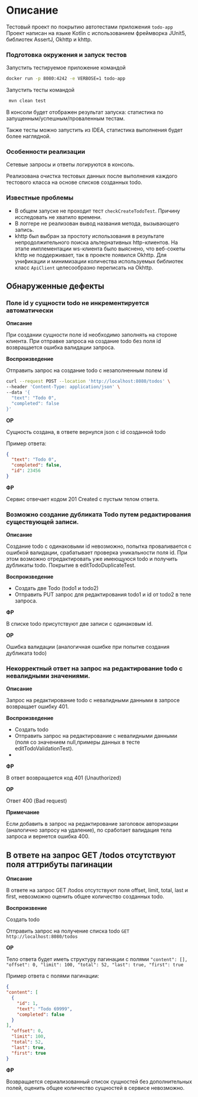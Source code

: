 # Описание 
Тестовый проект по покрытию автотестами приложения `todo-app`
Проект написан на языке Kotlin с использованием фреймворка JUnit5, библиотек AssertJ, Okhttp и khttp.

### Подготовка окружения и запуск тестов 
Запустить тестируемое приложение командой 
```bash
docker run -p 8080:4242 -e VERBOSE=1 todo-app
```
Запустить тесты командой
```bash
 mvn clean test
```
В консоли будет отображен результат запуска: статистика по запущенным/успешным/проваленным тестам.

Также тесты можно запустить из IDEA, статистика выполнения будет более наглядной.

### Особенности реализации
Сетевые запросы и ответы логируются в консоль.

Реализована очистка тестовых данных после выполнения каждого тестового класса на основе списков созданных todo.

### Известные проблемы
- В общем запуске не проходит тест `checkCreateTodoTest`. Причину исследовать не хватило времени. 
- В логгере не реализован вывод названия метода, вызывающего запись.
- khttp был выбран за простоту использования в результате непродолжительного поиска альтернативных http-клиентов. На этапе имплементации ws-клиента было выяснено, что веб-сокеты khttp не поддерживает, так в проекте появился Okhttp. Для унификации и минимизации количества используемых библиотек класс `ApiClient` целесообразно переписать на Okhttp.

## Обнаруженные дефекты
### Поле id у сущности todo не инкрементируется автоматически

**Описание**

При создании сущности поле id необходимо заполнять на стороне клиента. При отправке запроса на создание todo без поля id возвращается ошибка валидации запроса. 

**Воспроизведение**

Отправить запрос на создание todo с незаполненным полем id
```bash
curl --request POST --location 'http://localhost:8080/todos' \
--header 'Content-Type: application/json' \
--data '{
  "text": "Todo 0",
  "completed": false
}'
```
**ОР**

Сущность создана, в ответе вернулся json с id созданной todo

Пример ответа:
```json
{
  "text": "Todo 0",
  "completed": false,
  "id": 23456
}
```

**ФР**

Сервис отвечает кодом 201 Created с пустым телом ответа. 

### Возможно создание дубликата Todo путем редактирования существующей записи.

**Описание**

Создание todo с одинаковыми id невозможно, попытка проваливается с ошибкой валидации, срабатывает проверка уникальности поля id. При этом возможно отредактировать уже имеющуюся todo и получить дубликаты todo. Покрытие в editTodoDuplicateTest. 

**Воспроизведение**

- Создать две Todo (todo1 и todo2)
- Отправить PUT запрос для редактирования todo1 и id от todo2 в теле запроса.

**ФР**

В списке todo присутствуют две записи с одинаковым id.

**ОР**
 
Ошибка валидации (аналогичная ошибке при попытке создания дубликата todo)

### Некорректный ответ на запрос на редактирование todo с невалидными значениями.
**Описание**

Запрос на редактирование todo с невалидными данными в запросе возвращает ошибку 401.

**Воспроизведение**
- Создать todo
- Отправить запрос на редактирование с невалидными данными (поля со значением null,примеры данных в тесте editTodoValidationTest).
- 
**ФР**

В ответ возвращается код 401 (Unauthorized)

**ОР**

Ответ 400 (Bad request)

**Примечание**

Если добавить в запрос на редактирование заголовок авторизации (аналогично запросу на удаление), по сработает валидация тела запроса и вернется ошибка 400.

## В ответе на запрос GET /todos отсутствуют поля аттрибуты пагинации

**Описание**

В ответе на запрос  GET /todos отсутствуют поля     offset, limit, total, last и first, невозможно оценить общее количество созданных todo.

**Воспроизвение**
 
Создать todo

Отправить запрос на получение списка todo ```GET http://localhost:8080/todos```

**ОР**

Тело ответа будет иметь структуру пагинации с полями    `"content": [],
"offset": 0,
"limit": 100,
"total": 52,
"last": true,
"first": true`

Пример ответа с полями пагинации:
```json
{
"content": [
  {
    "id": 1,
    "text": "Todo 69999",
    "completed": false
  }
],
  "offset": 0,
  "limit": 100,
  "total": 52,
  "last": true,
  "first": true
}
```

**ФР**

Возвращается сериализованный список сущностей без дополнительных полей, оценить общее количество сущностей в сервисе невозможно.
